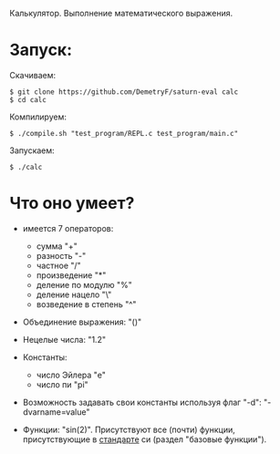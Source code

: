 Калькулятор. Выполнение математического выражения.

# Запуск:

Скачиваем:

```
$ git clone https://github.com/DemetryF/saturn-eval calc
$ cd calc
```

Компилируем:

```
$ ./compile.sh "test_program/REPL.c test_program/main.c"
```

Запускаем:

```
$ ./calc
```

# Что оно умеет?
+ имеется 7 операторов:

    - сумма "+"
    - разность "-"
    - частное "/"
    - произведение "*"
    - деление по модулю "%"
    - деление нацело "\\"
    - возведение в степень "^"

+ Объединение выражения: "()"
+ Нецелые числа: "1.2"
+ Константы:
    - число Эйлера "e"
    - число пи "pi"
+ Возможность задавать свои константы используя флаг "-d": "-dvarname=value"
+ Функции: "sin(2)". Присутствуют все (почти) функции, присутствующие в [стандарте](https://ru.wikipedia.org/wiki/Math.h) си (раздел "базовые функции").
